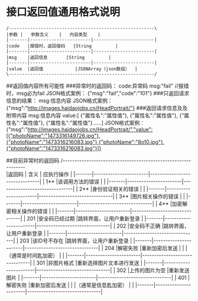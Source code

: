 # 接口返回值通用格式说明
	/-------------------------------------------------------\
	|参数	|	参数含义	|	内容类型	|
	|-------|-----------------------|-----------------------|
	|code	|报错时，返回值码	|String			|
	|-------|-----------------------|-----------------------|
	|msg	|返回信息		|String			|
	|-------|-----------------------|-----------------------|
	|value	|返回值			|JSONArray（json数组）	|
	\-------------------------------------------------------/
	
##返回值内容所有可能性
###异常时的返回码：
	code:异常码
	msg:"fail"	//报错时，msg必为fail
	JSON格式案例：
	{"msg":"fail","code":"101"}
###只返回请求信息的结果：
	msg:信息内容
	JSON格式案例：
	{"msg":"http://images.haidaojobs.cn/HeadPortrait/"}
###返回请求信息及及附带内容
	msg:信息内容
	value:[ {"属性名":"属性值"},
				{"属性名":"属性值"},
				{"属性名":"属性值"},
				{"属性名":"属性值"}……]
	JSON格式案例：
	{"msg":"http://images.haidaojobs.cn/HeadPortrait/","value":[{"photoName":"1473316149726.jpg"},{"photoName":"1473316216083.jpg"},{"photoName":"8o10.jpg"},{"photoName":"1473316216083.jpg"}]}
	
##目前异常时的返回码
/--------------------------------------------------------------\
|返回码	|	含义		|	应执行操作		|
|-------|-----------------------|-------------------------------|
|  1**	|该调用方法的错误	|				|
|-------|-----------------------|-------------------------------|
|  2**	|身份验证相关的错误	|				|
|-------|-----------------------|-------------------------------|
|  3**	|图片相关操作的错误	|				|
|-------|-----------------------|-------------------------------|
|  4**	|加密解密相关操作的错误	|				|
|-------|-----------------------|-------------------------------|
|  201	|安全码已经过期		|跳转界面，让用户重新登录	|
|-------|-----------------------|-------------------------------|
|  202	|安全码不正确		|跳转界面，让用户重新登录	|
|-------|-----------------------|-------------------------------|
|  203	|该ID号不存在		|跳转界面，让用户重新登录	|
|-------|-----------------------|-------------------------------|
|  204	|解密失败		|重新加密后发送			|
|	|（通常是时间匙加密）	|				|
|-------|-----------------------|-------------------------------|
|  301	|非图片格式		|重新选择图片文本进行发送	|
|-------|-----------------------|-------------------------------|
|  302	|上传的图片为空		|重新发送图片			|
|-------|-----------------------|-------------------------------|
|  401	|解密失败		|重新加密后发送			|
|	|（通常是信息匙加密）	|				|
|-------|-----------------------|-------------------------------|
